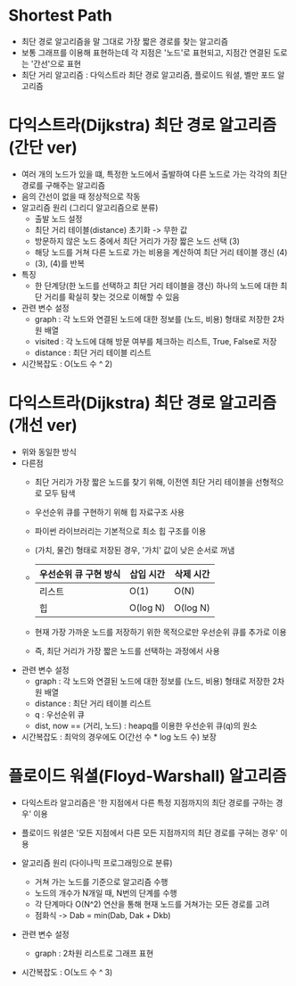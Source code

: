 # Shortest Path

* 최단 경로 알고리즘을 말 그대로 가장 짧은 경로를 찾는 알고리즘
* 보통 그래프를 이용해 표현하는데 각 지점은 '노드'로 표현되고, 지점간 연결된 도로는 '간선'으로 표현
* 최단 거리 알고리즘 : 다익스트라 최단 경로 알고리즘, 플로이드 워셜, 벨만 포드 알고리즘

# 다익스트라(Dijkstra) 최단 경로 알고리즘 (간단 ver)
* 여러 개의 노드가 있을 떄, 특정한 노드에서 출발하여 다른 노드로 가는 각각의 최단 경로를 구해주는 알고리즘
* 음의 간선이 없을 때 정상적으로 작동
* 알고리즘 원리 (그리디 알고리즘으로 분류)
	* 출발 노드 설정
	* 최단 거리 테이블(distance) 초기화 -> 무한 값
	* 방문하지 않은 노드 중에서 최단 거리가 가장 짧은 노드 선택 (3)
	* 해당 노드를 거쳐 다른 노드로 가는 비용을 계산하여 최단 거리 테이블 갱신 (4)
	* (3), (4)를 반복
* 특징
	* 한 단계당(한 노드를 선택하고 최단 거리 테이블을 갱신) 하나의 노드에 대한 최단 거리를 확실히 찾는 것으로 이해할 수 있음
* 관련 변수 설정
	* graph : 각 노드와 연결된 노드에 대한 정보를 (노드, 비용) 형태로 저장한 2차원 배열
	* visited : 각 노드에 대해 방문 여부를 체크하는 리스트, True, False로 저장
	* distance : 최단 거리 테이블 리스트
* 시간복잡도 : O(노드 수 ^ 2)

# 다익스트라(Dijkstra) 최단 경로 알고리즘 (개선 ver)
* 위와 동일한 방식
* 다른점
	* 최단 거리가 가장 짧은 노드를 찾기 위해, 이전엔 최단 거리 테이블을 선형적으로 모두 탐색
	* 우선순위 큐를 구현하기 위해 힙 자료구조 사용
	* 파이썬 라이브러리는 기본적으로 최소 힙 구조를 이용
	* (가치, 물건) 형태로 저장된 경우, '가치' 값이 낮은 순서로 꺼냄
	* 
		|우선순위 큐 구현 방식|삽입 시간|삭제 시간|
		|---|---|---|
		|리스트|O(1)|O(N)|
		|힙|O(log N)|O(log N)|

	* 현재 가장 가까운 노드를 저장하기 위한 목적으로만 우선순위 큐를 추가로 이용
	* 즉, 최단 거리가 가장 짧은 노드를 선택하는 과정에서 사용
* 관련 변수 설정
	* graph : 각 노드와 연결된 노드에 대한 정보를 (노드, 비용) 형태로 저장한 2차원 배열
	* distance : 최단 거리 테이블 리스트
	* q : 우선순위 큐
	* dist, now == (거리, 노드) : heapq를 이용한 우선순위 큐(q)의 원소
* 시간복잡도 : 최악의 경우에도 O(간선 수 * log 노드 수) 보장

# 플로이드 워셜(Floyd-Warshall) 알고리즘
* 다익스트라 알고리즘은 '한 지점에서 다른 특정 지점까지의 최단 경로를 구하는 경우' 이용
* 플로이드 워셜은 '모든 지점에서 다른 모든 지점까지의 최단 경로를 구혀는 경우' 이용
* 알고리즘 원리 (다이나믹 프로그래밍으로 분류)
	* 거쳐 가는 노드를 기준으로 알고리즘 수행
	* 노드의 개수가 N개일 때, N번의 단계를 수행
	* 각 단계마다 O(N^2) 연산을 통해 현재 노드를 거쳐가는 모든 경로를 고려
	* 점화식 -> Dab = min(Dab, Dak + Dkb)
* 관련 변수 설정
	* graph : 2차원 리스트로 그래프 표현

* 시간복잡도 : O(노드 수 ^ 3)